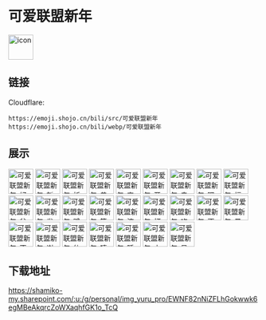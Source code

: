 # 可爱联盟新年
<img src="https://emoji.shojo.cn/bili/src/可爱联盟新年/icon.png" width="50" height="50" alt="icon">

## 链接
Cloudflare:
```
https://emoji.shojo.cn/bili/src/可爱联盟新年
https://emoji.shojo.cn/bili/webp/可爱联盟新年
```
## 展示
<img src="https://emoji.shojo.cn/bili/src/可爱联盟新年/可爱联盟新年-好.png" width="50" height="50" alt="可爱联盟新年-好">
<img src="https://emoji.shojo.cn/bili/src/可爱联盟新年/可爱联盟新年-新年快乐.png" width="50" height="50" alt="可爱联盟新年-新年快乐">
<img src="https://emoji.shojo.cn/bili/src/可爱联盟新年/可爱联盟新年-祈福.png" width="50" height="50" alt="可爱联盟新年-祈福">
<img src="https://emoji.shojo.cn/bili/src/可爱联盟新年/可爱联盟新年-恭喜发财.png" width="50" height="50" alt="可爱联盟新年-恭喜发财">
<img src="https://emoji.shojo.cn/bili/src/可爱联盟新年/可爱联盟新年-害羞.png" width="50" height="50" alt="可爱联盟新年-害羞">
<img src="https://emoji.shojo.cn/bili/src/可爱联盟新年/可爱联盟新年-开心.png" width="50" height="50" alt="可爱联盟新年-开心">
<img src="https://emoji.shojo.cn/bili/src/可爱联盟新年/可爱联盟新年-击掌.png" width="50" height="50" alt="可爱联盟新年-击掌">
<img src="https://emoji.shojo.cn/bili/src/可爱联盟新年/可爱联盟新年-嘿嘿.png" width="50" height="50" alt="可爱联盟新年-嘿嘿">
<img src="https://emoji.shojo.cn/bili/src/可爱联盟新年/可爱联盟新年-福.png" width="50" height="50" alt="可爱联盟新年-福">
<img src="https://emoji.shojo.cn/bili/src/可爱联盟新年/可爱联盟新年-贫穷.png" width="50" height="50" alt="可爱联盟新年-贫穷">
<img src="https://emoji.shojo.cn/bili/src/可爱联盟新年/可爱联盟新年-发红包.png" width="50" height="50" alt="可爱联盟新年-发红包">
<img src="https://emoji.shojo.cn/bili/src/可爱联盟新年/可爱联盟新年-蹲.png" width="50" height="50" alt="可爱联盟新年-蹲">
<img src="https://emoji.shojo.cn/bili/src/可爱联盟新年/可爱联盟新年-等待.png" width="50" height="50" alt="可爱联盟新年-等待">
<img src="https://emoji.shojo.cn/bili/src/可爱联盟新年/可爱联盟新年-流汗.png" width="50" height="50" alt="可爱联盟新年-流汗">
<img src="https://emoji.shojo.cn/bili/src/可爱联盟新年/可爱联盟新年-打你.png" width="50" height="50" alt="可爱联盟新年-打你">
<img src="https://emoji.shojo.cn/bili/src/可爱联盟新年/可爱联盟新年-吃饭.png" width="50" height="50" alt="可爱联盟新年-吃饭">
<img src="https://emoji.shojo.cn/bili/src/可爱联盟新年/可爱联盟新年-不开心.png" width="50" height="50" alt="可爱联盟新年-不开心">
<img src="https://emoji.shojo.cn/bili/src/可爱联盟新年/可爱联盟新年-晕.png" width="50" height="50" alt="可爱联盟新年-晕">
<img src="https://emoji.shojo.cn/bili/src/可爱联盟新年/可爱联盟新年-不.png" width="50" height="50" alt="可爱联盟新年-不">
<img src="https://emoji.shojo.cn/bili/src/可爱联盟新年/可爱联盟新年-谢谢老板.png" width="50" height="50" alt="可爱联盟新年-谢谢老板">
<img src="https://emoji.shojo.cn/bili/src/可爱联盟新年/可爱联盟新年-仙女棒.png" width="50" height="50" alt="可爱联盟新年-仙女棒">
<img src="https://emoji.shojo.cn/bili/src/可爱联盟新年/可爱联盟新年-嘻.png" width="50" height="50" alt="可爱联盟新年-嘻">
<img src="https://emoji.shojo.cn/bili/src/可爱联盟新年/可爱联盟新年-睡觉.png" width="50" height="50" alt="可爱联盟新年-睡觉">
<img src="https://emoji.shojo.cn/bili/src/可爱联盟新年/可爱联盟新年-上厕所.png" width="50" height="50" alt="可爱联盟新年-上厕所">
<img src="https://emoji.shojo.cn/bili/src/可爱联盟新年/可爱联盟新年-呆.png" width="50" height="50" alt="可爱联盟新年-呆">

## 下载地址

https://shamiko-my.sharepoint.com/:u:/g/personal/img_yuru_pro/EWNF82nNiZFLhGokwwk6egMBeAkqrcZoWXaqhfGK1o_TcQ
